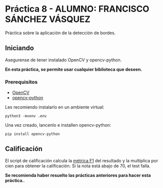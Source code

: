 # Práctica 8 - ALUMNO: FRANCISCO SÁNCHEZ VÁSQUEZ

Práctica sobre la aplicación de la detección de bordes.

## Iniciando

Asegurense de tener instalado OpenCV y opencv-python. 

**En esta práctica, se permite usar cualquier biblioteca que deseen.**

### Prerequisitos

* [OpenCV](https://opencv.org/)
* [opencv-python](https://opencv-python-tutroals.readthedocs.io/en/latest/py_tutorials/py_setup/py_setup_in_windows/py_setup_in_windows.html#install-opencv-python-in-windows)

Les recomiendo instalarlo en un ambiente virtual: 

```
python3 -mvenv .env
```

Una vez creado, lancenlo e installen opencv-python:

```
pip install opencv-python
```

## Calificación

El script de calificación calcula la [métrica F1](https://en.wikipedia.org/wiki/F-score) del resultado y la multiplica por cien para obtener la calificación. Si la nota está abajo de 70, el test falla. 

**Se recomienda haber resuelto las prácticas anteriores para hacer esta práctica.**.
